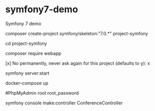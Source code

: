 # symfony7-demo
 Symfony 7 demo

 composer create-project symfony/skeleton:"7.0.*" project-symfony

 cd project-symfony

composer require webapp

[x] No permanently, never ask again for this project
    (defaults to y): x

symfony server:start

docker-compose up

#PhpMyAdmin
root
root_password

symfony console make:controller ConferenceController